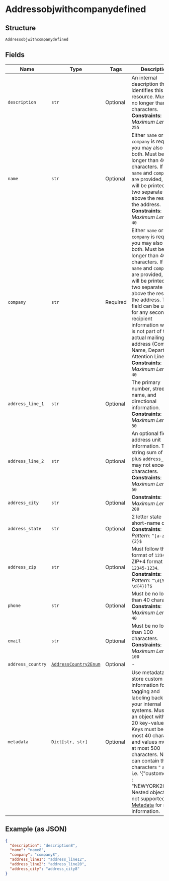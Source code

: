 
# Addressobjwithcompanydefined

## Structure

`Addressobjwithcompanydefined`

## Fields

| Name | Type | Tags | Description |
|  --- | --- | --- | --- |
| `description` | `str` | Optional | An internal description that identifies this resource. Must be no longer than 255 characters.<br>**Constraints**: *Maximum Length*: `255` |
| `name` | `str` | Optional | Either `name` or `company` is required, you may also add both. Must be no longer than 40 characters. If both `name` and `company` are provided, they will be printed on two separate lines above the rest of the address.<br>**Constraints**: *Maximum Length*: `40` |
| `company` | `str` | Required | Either `name` or `company` is required, you may also add both. Must be no longer than 40 characters. If both `name` and `company` are provided, they will be printed on two separate lines above the rest of the address. This field can be used for any secondary recipient information which is not part of the actual mailing address (Company Name, Department, Attention Line, etc).<br>**Constraints**: *Maximum Length*: `40` |
| `address_line_1` | `str` | Optional | The primary number, street name, and directional information.<br>**Constraints**: *Maximum Length*: `50` |
| `address_line_2` | `str` | Optional | An optional field for address unit information. Total string sum of this plus `address_line1` may not exceed 50 characters.<br>**Constraints**: *Maximum Length*: `50` |
| `address_city` | `str` | Optional | **Constraints**: *Maximum Length*: `200` |
| `address_state` | `str` | Optional | 2 letter state short-name code<br>**Constraints**: *Pattern*: `^[a-zA-Z]{2}$` |
| `address_zip` | `str` | Optional | Must follow the ZIP format of `12345` or ZIP+4 format of `12345-1234`.<br>**Constraints**: *Pattern*: `^\d{5}(-\d{4})?$` |
| `phone` | `str` | Optional | Must be no longer than 40 characters.<br>**Constraints**: *Maximum Length*: `40` |
| `email` | `str` | Optional | Must be no longer than 100 characters.<br>**Constraints**: *Maximum Length*: `100` |
| `address_country` | [`AddressCountry2Enum`](../../doc/models/address-country-2-enum.md) | Optional | - |
| `metadata` | `Dict[str, str]` | Optional | Use metadata to store custom information for tagging and labeling back to your internal systems. Must be an object with up to 20 key-value pairs. Keys must be at most 40 characters and values must be at most 500 characters. Neither can contain the characters `"` and `\`. i.e. '{"customer_id" : "NEWYORK2015"}' Nested objects are not supported.  See [Metadata](#section/Metadata) for more information. |

## Example (as JSON)

```json
{
  "description": "description8",
  "name": "name8",
  "company": "company8",
  "address_line1": "address_line12",
  "address_line2": "address_line20",
  "address_city": "address_city8"
}
```

